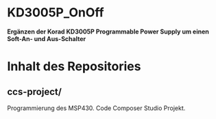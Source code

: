 # KD3005P_OnOff
__Ergänzen der Korad KD3005P Programmable Power Supply um einen Soft-An- und Aus-Schalter__

# Inhalt des Repositories
## ccs-project/
Programmierung des MSP430. Code Composer Studio Projekt.